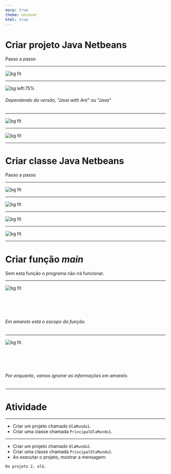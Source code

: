 ```yaml
---
marp: true
theme: uncover
html: true
---
```

<!-- paginate: false -->

# <!-- fit --> Criar projeto Java Netbeans
Passo a passo

---
<!-- paginate: true -->

![bg fit](imagens/pagina-inicial-netbeans.png)

---

![bg left:75%](imagens/novo-projeto-netbeans.png)

###### Dependendo da versão, "Java with Ant" ou "Java"

---

![bg fit](imagens/informacoes-projeto-netbeans.png)

---

![bg fit](imagens/novo-projeto-criado-netbeans.png)

---

# <!-- fit --> Criar classe Java Netbeans
Passo a passo

---

![bg fit](imagens/novo-arquivo-netbeans.png)

---

![bg fit](imagens/nova-classe-java-netbeans.png)

---

![bg fit](imagens/informacoes-classe-netbeans.png)

---

![bg fit](imagens/nova-classe-criada-netbeans.png)

---

# <!-- fit --> Criar função _main_
Sem esta função o programa não irá funcionar.

---

![bg fit](imagens/funcao-main-java.png)
<br />
<br />
<br />
<br />
<br />
###### Em amarelo está o escopo da função.

---

![bg fit](imagens/detalhes-classe-java.png)
<br />
<br />
<br />
<br />
<br />
###### Por enquanto, vamos ignorar as informações em amarelo.

---

# Atividade

---

- Criar um projeto chamado `OlaMundo1`.
- Criar uma classe chamada `PrincipalOlaMundo1`.

---

- Criar um projeto chamado `OlaMundo2`.
- Criar uma classe chamada `PrincipalOlaMundo2`.
- Ao executar o projeto, mostrar a mensagem:

```text
Do projeto 2, olá.
```